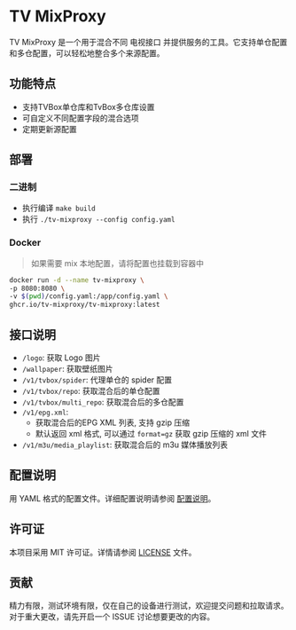 # TV MixProxy

TV MixProxy 是一个用于混合不同 电视接口 并提供服务的工具。它支持单仓配置和多仓配置，可以轻松地整合多个来源配置。

## 功能特点

- 支持TVBox单仓库和TvBox多仓库设置
- 可自定义不同配置字段的混合选项
- 定期更新源配置

## 部署

### 二进制

- 执行编译 `make build`
- 执行 `./tv-mixproxy --config config.yaml`

### Docker

> 如果需要 mix 本地配置，请将配置也挂载到容器中

```bash
docker run -d --name tv-mixproxy \
-p 8080:8080 \
-v $(pwd)/config.yaml:/app/config.yaml \
ghcr.io/tv-mixproxy/tv-mixproxy:latest
```

## 接口说明

- `/logo`: 获取 Logo 图片
- `/wallpaper`: 获取壁纸图片
- `/v1/tvbox/spider`: 代理单仓的 spider 配置
- `/v1/tvbox/repo`: 获取混合后的单仓配置
- `/v1/tvbox/multi_repo`: 获取混合后的多仓配置
- `/v1/epg.xml`: 
    - 获取混合后的EPG XML 列表, 支持 gzip 压缩
    - 默认返回 xml 格式, 可以通过 `format=gz` 获取 gzip 压缩的 xml 文件
- `/v1/m3u/media_playlist`: 获取混合后的 m3u 媒体播放列表

## 配置说明

用 YAML 格式的配置文件。详细配置说明请参阅 [配置说明](docs/configuration.md)。

## 许可证

本项目采用 MIT 许可证。详情请参阅 [LICENSE](LICENSE) 文件。

## 贡献

精力有限，测试环境有限，仅在自己的设备进行测试，欢迎提交问题和拉取请求。对于重大更改，请先开启一个 ISSUE 讨论想要更改的内容。
